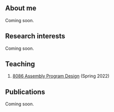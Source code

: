 ## About me
Coming soon.

## Research interests
Coming soon.

## Teaching
1. [8086 Assembly Program Design](./Teaching/Assembly/Spring2022.md) (Spring 2022)

## Publications
Coming soon.
